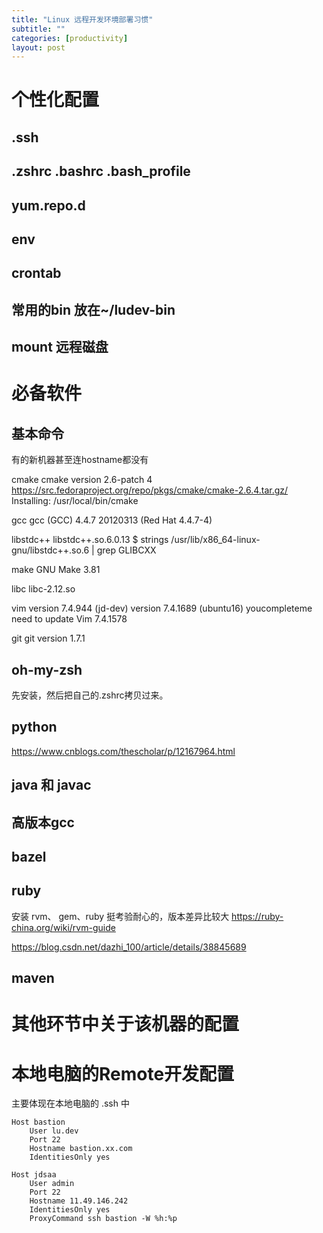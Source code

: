 ```yaml
---
title: "Linux 远程开发环境部署习惯"
subtitle: ""
categories: [productivity]
layout: post
---
```


# 个性化配置
## .ssh

## .zshrc .bashrc .bash_profile


## yum.repo.d

## env

## crontab

## 常用的bin 放在~/ludev-bin

## mount 远程磁盘




# 必备软件

## 基本命令
有的新机器甚至连hostname都没有


cmake
cmake version 2.6-patch 4
https://src.fedoraproject.org/repo/pkgs/cmake/cmake-2.6.4.tar.gz/
Installing: /usr/local/bin/cmake


gcc
gcc (GCC) 4.4.7 20120313 (Red Hat 4.4.7-4)


libstdc++
libstdc++.so.6.0.13
 $ strings /usr/lib/x86_64-linux-gnu/libstdc++.so.6 | grep GLIBCXX


make
GNU Make 3.81


libc
libc-2.12.so


vim
version 7.4.944 (jd-dev)
version 7.4.1689 (ubuntu16)
youcompleteme need to update Vim 7.4.1578


git
git version 1.7.1


## oh-my-zsh
先安装，然后把自己的.zshrc拷贝过来。

## python
https://www.cnblogs.com/thescholar/p/12167964.html

## java 和 javac


## 高版本gcc


## bazel

## ruby
安装 rvm、 gem、ruby 挺考验耐心的，版本差异比较大
https://ruby-china.org/wiki/rvm-guide

https://blog.csdn.net/dazhi_100/article/details/38845689

## maven



# 其他环节中关于该机器的配置


# 本地电脑的Remote开发配置
主要体现在本地电脑的 .ssh 中

```
Host bastion
    User lu.dev
    Port 22
    Hostname bastion.xx.com
    IdentitiesOnly yes

Host jdsaa
    User admin
    Port 22
    Hostname 11.49.146.242
    IdentitiesOnly yes
    ProxyCommand ssh bastion -W %h:%p
```